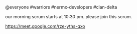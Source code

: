 @everyone #warriors #nermx-developers #clan-delta

our morning scrum starts at 10:30 pm. please join this scrum.

https://meet.google.com/rze-yths-qxo
